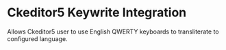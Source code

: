 # Ckeditor5 Keywrite Integration

Allows Ckeditor5 user to use English QWERTY keyboards to transliterate to configured language.